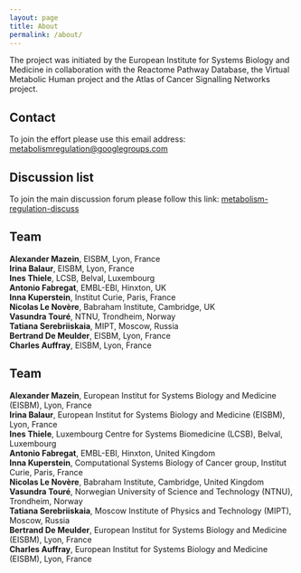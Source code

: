```yaml
---
layout: page
title: About
permalink: /about/
---
```


The project was initiated by the European Institute for Systems Biology and Medicine in collaboration with the Reactome Pathway Database, the Virtual Metabolic Human project and the Atlas of Cancer Signalling Networks project.

## Contact

To join the effort please use this email address:<br />
[metabolismregulation@googlegroups.com](mailto:metabolismregulation@googlegroups.com)

## Discussion list

To join the main discussion forum please follow this link: [metabolism-regulation-discuss](https://groups.google.com/forum/#!forum/metabolism-regulation-discuss)

## Team

**Alexander Mazein**, EISBM, Lyon, France  
**Irina Balaur**, EISBM, Lyon, France  
**Ines Thiele**, LCSB, Belval, Luxembourg  
**Antonio Fabregat**, EMBL-EBI, Hinxton, UK  
**Inna Kuperstein**, Institut Curie, Paris, France  
**Nicolas Le Novère**, Babraham Institute, Cambridge, UK  
**Vasundra Touré**, NTNU, Trondheim, Norway  
**Tatiana Serebriiskaia**, MIPT, Moscow, Russia  
**Bertrand De Meulder**, EISBM, Lyon, France  
**Charles Auffray**, EISBM, Lyon, France  

## Team

**Alexander Mazein**, European Institut for Systems Biology and Medicine (EISBM), Lyon, France  
**Irina Balaur**, European Institut for Systems Biology and Medicine (EISBM), Lyon, France  
**Ines Thiele**, Luxembourg Centre for Systems Biomedicine (LCSB), Belval, Luxembourg  
**Antonio Fabregat**, EMBL-EBI, Hinxton, United Kingdom  
**Inna Kuperstein**, Computational Systems Biology of Cancer group, Institut Curie, Paris, France  
**Nicolas Le Novère**, Babraham Institute, Cambridge, United Kingdom  
**Vasundra Touré**, Norwegian University of Science and Technology (NTNU), Trondheim, Norway  
**Tatiana Serebriiskaia**, Moscow Institute of Physics and Technology (MIPT), Moscow, Russia  
**Bertrand De Meulder**, European Institut for Systems Biology and Medicine (EISBM), Lyon, France  
**Charles Auffray**, European Institut for Systems Biology and Medicine (EISBM), Lyon, France  




